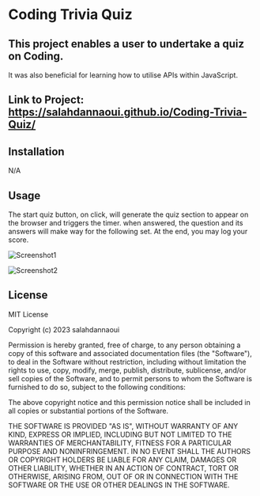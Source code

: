 # Coding Trivia Quiz

## This project enables a user to undertake a quiz on Coding.
It was also beneficial for learning how to utilise APIs within JavaScript.

## Link to Project:  https://salahdannaoui.github.io/Coding-Trivia-Quiz/

## Installation

N/A

## Usage

The start quiz button, on click, will generate the quiz section to appear on the browser and triggers the timer. when answered, the question and its answers will make way for the following set. At the end, you may log your score.

![Screenshot1](./Assets/images/Screenshot1.png)

![Screenshot2](./Assets/images/Screenshot2.png)

## License

MIT License

Copyright (c) 2023 salahdannaoui

Permission is hereby granted, free of charge, to any person obtaining a copy
of this software and associated documentation files (the "Software"), to deal
in the Software without restriction, including without limitation the rights
to use, copy, modify, merge, publish, distribute, sublicense, and/or sell
copies of the Software, and to permit persons to whom the Software is
furnished to do so, subject to the following conditions:

The above copyright notice and this permission notice shall be included in all
copies or substantial portions of the Software.

THE SOFTWARE IS PROVIDED "AS IS", WITHOUT WARRANTY OF ANY KIND, EXPRESS OR
IMPLIED, INCLUDING BUT NOT LIMITED TO THE WARRANTIES OF MERCHANTABILITY,
FITNESS FOR A PARTICULAR PURPOSE AND NONINFRINGEMENT. IN NO EVENT SHALL THE
AUTHORS OR COPYRIGHT HOLDERS BE LIABLE FOR ANY CLAIM, DAMAGES OR OTHER
LIABILITY, WHETHER IN AN ACTION OF CONTRACT, TORT OR OTHERWISE, ARISING FROM,
OUT OF OR IN CONNECTION WITH THE SOFTWARE OR THE USE OR OTHER DEALINGS IN THE
SOFTWARE.